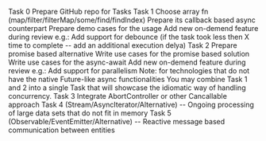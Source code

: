 Task 0
    Prepare GitHub repo for Tasks
Task 1
    Choose array fn (map/filter/filterMap/some/find/findIndex)
    Prepare its callback based async counterpart
    Prepare demo cases for the usage
    Add new on-demend feature during review e.g.: Add support for debounce (if the task took less then X time to complete -- add an additional execution delya)
Task 2
    Prepare promise based alternative
    Write use cases for the promise based solution
    Write use cases for the async-await
    Add new on-demend feature during review e.g.: Add support for parallelism
Note: for technologies that do not have the native Future-like async functionalities You may combine Task 1 and 2 into a single Task that will showcase the idiomatic way of handling concurrency.
Task 3
    Integrate AbortController or other Cancallable approach
Task 4 (Stream/AsyncIterator/Alternative) -- Ongoing processing of large data sets that do not fit in memory
Task 5 (Observable/EventEmitter/Alternative) -- Reactive message based communication between entities